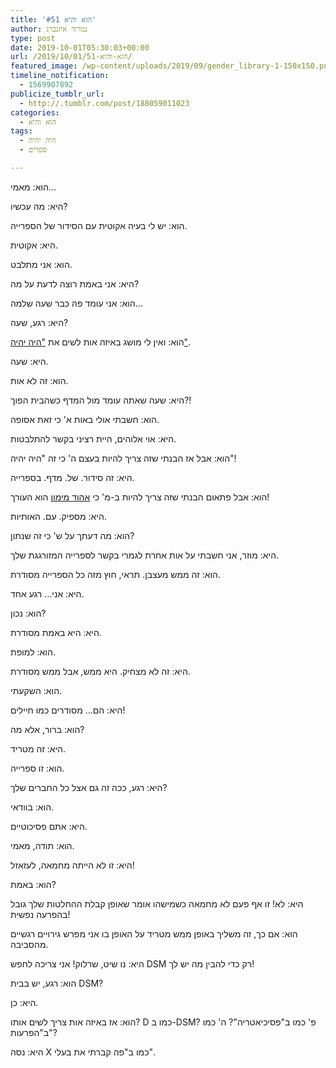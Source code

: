 ```yaml
---
title: 'הוא והיא #51'
author: נמרוד איזנברג
type: post
date: 2019-10-01T05:30:03+00:00
url: /2019/10/01/הוא-והיא-51/
featured_image: /wp-content/uploads/2019/09/gender_library-1-150x150.png
timeline_notification:
  - 1569907892
publicize_tumblr_url:
  - http://.tumblr.com/post/188059011023
categories:
  - הוא והיא
tags:
  - היה יהיה
  - ספרים

---
```

<span lang="he-IL">הוא</span><span lang="en-US">: </span><span lang="he-IL">מאמי</span><span lang="en-US">&#8230;</span>

<span lang="he-IL">היא</span><span lang="en-US">: </span><span lang="he-IL">מה עכשיו</span><span lang="en-US">?</span>

<span lang="he-IL">הוא</span><span lang="en-US">: </span><span lang="he-IL">יש לי בעיה אקוטית עם הסידור של הספרייה</span><span lang="en-US">.</span>

<span lang="he-IL">היא</span><span lang="en-US">: </span><span lang="he-IL">אקוטית</span><span lang="en-US">.</span>

<span lang="he-IL">הוא</span><span lang="en-US">: </span><span lang="he-IL">אני מתלבט.</span>

<span lang="he-IL">היא</span><span lang="en-US">: </span><span lang="he-IL">אני באמת רוצה לדעת על מה</span><span lang="en-US">?</span>

<span lang="he-IL">הוא</span><span lang="en-US">: </span><span lang="he-IL">אני עומד פה כבר שעה שלמה</span><span lang="en-US">&#8230;</span>

<span lang="he-IL">היא</span><span lang="en-US">: </span><span lang="he-IL">רגע, שעה?</span>

<span lang="he-IL">הוא</span><span lang="en-US">: </span><span lang="he-IL">ואין לי מושג באיזה אות לשים את </span>[<span lang="en-US">"</span><span lang="he-IL">היה יהיה"</span>][1]<span lang="en-US">.</span>

היא: שעה.

הוא: זה לא אות.

היא: שעה שאתה עומד מול המדף כשהבית הפוך?!

הוא: חשבתי אולי באות א' כי זאת אסופה.

היא: אוי אלוהים, היית רציני בקשר להתלבטות.

הוא: אבל אז הבנתי שזה צריך להיות בעצם ה' כי זה "היה יהיה"!

היא: זה סידור. של. מדף. בספרייה.

הוא: אבל פתאום הבנתי שזה צריך להיות ב-מ' כי [אהוד מימון][2] הוא העורך!

היא: מספיק. עם. האותיות.

הוא: מה דעתך על ש' כי זה שנתון?

היא: מוזר, אני חשבתי על אות אחרת לגמרי בקשר לספרייה המזורגגת שלך.

הוא: זה ממש מעצבן. תראי, חוץ מזה כל הספרייה מסודרת.

היא: אני&#8230; רגע אחד.

הוא: נכון?

היא: היא באמת מסודרת.

הוא: למופת.

היא: זה לא מצחיק. היא ממש, אבל ממש מסודרת.

הוא: השקעתי.

היא: הם&#8230; מסודרים כמו חיילים!

הוא: ברור, אלא מה?

היא: זה מטריד.

הוא: זו ספרייה.

היא: רגע, ככה זה גם אצל כל החברים שלך?

הוא: בוודאי.

היא: אתם פסיכוטיים.

הוא: תודה, מאמי.

היא: זו לא הייתה מחמאה, לעזאזל!

הוא: באמת?

היא: לא! זו אף פעם לא מחמאה כשמישהו אומר שאופן קבלת ההחלטות שלך גובל בהפרעה נפשית!

הוא: אם כך, זה משליך באופן ממש מטריד על האופן בו אני מפרש גירויים רגשיים מהסביבה.

היא: נו שיט, שרלוק! אני צריכה לחפש DSM רק כדי להבין מה יש לך!

הוא: רגע, יש בבית DSM?

היא: כן.

הוא: אז באיזה אות צריך לשים אותו? D כמו ב-DSM? פ' כמו ב"פסיכיאטריה"? ה' כמו ב"הפרעות"?

היא: נסה X כמו ב"פה קברתי את בעלי".

 [1]: http://annual.sf-f.org.il/
 [2]: https://my2centssf.blogspot.com/